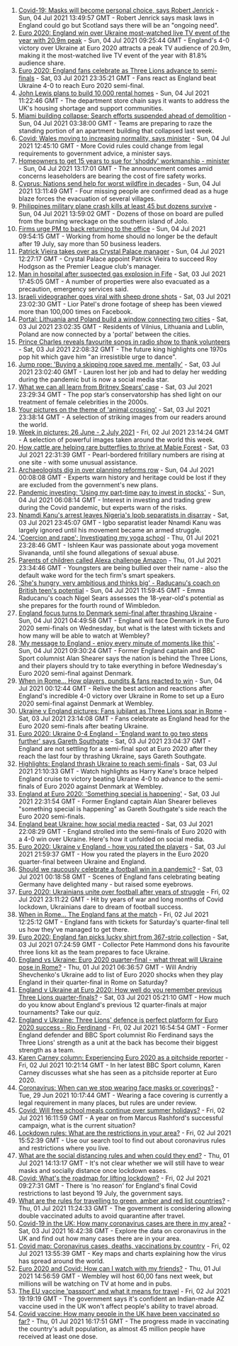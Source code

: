 1. [Covid-19: Masks will become personal choice, says Robert Jenrick](https://www.bbc.co.uk/news/uk-57710527) - Sun, 04 Jul 2021 13:49:57 GMT - Robert Jenrick says mask laws in England could go but Scotland says there will be an "ongoing need".
2. [Euro 2020: England win over Ukraine most-watched live TV event of the year with 20.9m peak](https://www.bbc.co.uk/sport/football/57709147) - Sun, 04 Jul 2021 09:25:44 GMT - England's 4-0 victory over Ukraine at Euro 2020 attracts a peak TV audience of 20.9m, making it the most-watched live TV event of the year with 81.8% audience share.
3. [Euro 2020: England fans celebrate as Three Lions advance to semi-finals](https://www.bbc.co.uk/news/uk-57710515) - Sat, 03 Jul 2021 23:35:21 GMT - Fans react as England beat Ukraine 4-0 to reach Euro 2020 semi-final.
4. [John Lewis plans to build 10,000 rental homes](https://www.bbc.co.uk/news/business-57712618) - Sun, 04 Jul 2021 11:22:46 GMT - The department store chain says it wants to address the UK's housing shortage and support communities.
5. [Miami building collapse: Search efforts suspended ahead of demolition](https://www.bbc.co.uk/news/world-us-canada-57710766) - Sun, 04 Jul 2021 03:38:00 GMT - Teams are preparing to raze the standing portion of an apartment building that collapsed last week.
6. [Covid: Wales moving to increasing normality, says minister](https://www.bbc.co.uk/news/uk-wales-politics-57707992) - Sun, 04 Jul 2021 12:45:10 GMT - More Covid rules could change from legal requirements to government advice, a minister says.
7. [Homeowners to get 15 years to sue for 'shoddy' workmanship - minister](https://www.bbc.co.uk/news/uk-politics-57645976) - Sun, 04 Jul 2021 13:17:01 GMT - The announcement comes amid concerns leaseholders are bearing the cost of fire safety works.
8. [Cyprus: Nations send help for worst wildfire in decades](https://www.bbc.co.uk/news/world-europe-57710048) - Sun, 04 Jul 2021 13:11:49 GMT - Four missing people are confirmed dead as a huge blaze forces the evacuation of several villages.
9. [Philippines military plane crash kills at least 45 but dozens survive](https://www.bbc.co.uk/news/world-asia-57711597) - Sun, 04 Jul 2021 13:59:02 GMT - Dozens of those on board are pulled from the burning wreckage on the southern island of Jolo.
10. [Firms urge PM to back returning to the office](https://www.bbc.co.uk/news/business-57712614) - Sun, 04 Jul 2021 09:54:15 GMT - Working from home should no longer be the default after 19 July, say more than 50 business leaders.
11. [Patrick Vieira takes over as Crystal Palace manager](https://www.bbc.co.uk/sport/football/57707859) - Sun, 04 Jul 2021 12:27:17 GMT - Crystal Palace appoint Patrick Vieira to succeed Roy Hodgson as the Premier League club's manager.
12. [Man in hospital after suspected gas explosion in Fife](https://www.bbc.co.uk/news/uk-scotland-edinburgh-east-fife-57708542) - Sat, 03 Jul 2021 17:45:05 GMT - A number of properties were also evacuated as a precaution, emergency services said.
13. [Israeli videographer goes viral with sheep drone shots](https://www.bbc.co.uk/news/world-middle-east-57690125) - Sat, 03 Jul 2021 23:02:30 GMT - Lior Patel's drone footage of sheep has been viewed more than 100,000 times on Facebook.
14. [Portal: Lithuania and Poland build a window connecting two cities](https://www.bbc.co.uk/news/world-europe-57694055) - Sat, 03 Jul 2021 23:02:35 GMT - Residents of Vilnius, Lithuania and Lublin, Poland are now connected by a 'portal' between the cities.
15. [Prince Charles reveals favourite songs in radio show to thank volunteers](https://www.bbc.co.uk/news/uk-57709443) - Sat, 03 Jul 2021 22:08:32 GMT - The future king highlights one 1970s pop hit which gave him "an irresistible urge to dance".
16. [Jump rope: 'Buying a skipping rope saved me, mentally'](https://www.bbc.co.uk/news/uk-england-beds-bucks-herts-57616953) - Sat, 03 Jul 2021 23:02:40 GMT - Lauren lost her job and had to delay her wedding during the pandemic but is now a social media star.
17. [What we can all learn from Britney Spears’ case](https://www.bbc.co.uk/news/world-us-canada-57698820) - Sat, 03 Jul 2021 23:29:34 GMT - The pop star’s conservatorship has shed light on our treatment of female celebrities in the 2000s.
18. [Your pictures on the theme of 'animal crossing'](https://www.bbc.co.uk/news/in-pictures-57695724) - Sat, 03 Jul 2021 23:38:14 GMT - A selection of striking images from our readers around the world.
19. [Week in pictures: 26 June - 2 July 2021](https://www.bbc.co.uk/news/in-pictures-57680063) - Fri, 02 Jul 2021 23:14:24 GMT - A selection of powerful images taken around the world this week.
20. [How cattle are helping rare butterflies to thrive at Mabie Forest](https://www.bbc.co.uk/news/uk-scotland-south-scotland-57636202) - Sat, 03 Jul 2021 22:31:39 GMT - Pearl-bordered fritillary numbers are rising at one site - with some unusual assistance.
21. [Archaeologists dig in over planning reforms row](https://www.bbc.co.uk/news/uk-57334928) - Sun, 04 Jul 2021 00:08:08 GMT - Experts warn history and heritage could be lost if they are excluded from the government's new plans.
22. [Pandemic investing: 'Using my part-time pay to invest in stocks'](https://www.bbc.co.uk/news/uk-wales-57499560) - Sun, 04 Jul 2021 06:08:14 GMT - Interest in investing and trading grew during the Covid pandemic, but experts warn of the risks.
23. [Nnamdi Kanu's arrest leaves Nigeria's Ipob separatists in disarray](https://www.bbc.co.uk/news/world-africa-57693863) - Sat, 03 Jul 2021 23:45:07 GMT - Igbo separatist leader Nnamdi Kanu was largely ignored until his movement became an armed struggle.
24. ['Coercion and rape': Investigating my yoga school](https://www.bbc.co.uk/news/world-asia-india-57400014) - Thu, 01 Jul 2021 23:28:46 GMT - Ishleen Kaur was passionate about yoga movement Sivananda, until she found allegations of sexual abuse.
25. [Parents of children called Alexa challenge Amazon](https://www.bbc.co.uk/news/technology-57680173) - Thu, 01 Jul 2021 23:34:46 GMT - Youngsters are being bullied over their name - also the default wake word for the tech firm's smart speakers.
26. ['She's hungry, very ambitious and thinks big' - Raducanu's coach on British teen's potential](https://www.bbc.co.uk/sport/tennis/57709331) - Sun, 04 Jul 2021 11:59:45 GMT - Emma Raducanu's coach Nigel Sears assesses the 18-year-old's potential as she prepares for the fourth round of Wimbledon.
27. [England focus turns to Denmark semi-final after thrashing Ukraine](https://www.bbc.co.uk/sport/football/57707965) - Sun, 04 Jul 2021 04:49:58 GMT - England will face Denmark in the Euro 2020 semi-finals on Wednesday, but what is the latest with tickets and how many will be able to watch at Wembley?
28. ['My message to England - enjoy every minute of moments like this'](https://www.bbc.co.uk/sport/football/57709834) - Sun, 04 Jul 2021 09:30:24 GMT - Former England captain and BBC Sport columnist Alan Shearer says the nation is behind the Three Lions, and their players should try to take everything in before Wednesday's Euro 2020 semi-final against Denmark.
29. [When in Rome... How players, pundits & fans reacted to win](https://www.bbc.co.uk/sport/av/football/57710626) - Sun, 04 Jul 2021 00:12:44 GMT - Relive the best action and reactions after England's incredible 4-0 victory over Ukraine in Rome to set up a Euro 2020 semi-final against Denmark at Wembley.
30. [Ukraine v England pictures: Fans jubilant as Three Lions soar in Rome](https://www.bbc.co.uk/news/uk-57707677) - Sat, 03 Jul 2021 23:14:08 GMT - Fans celebrate as England head for the Euro 2020 semi-finals after beating Ukraine.
31. [Euro 2020: Ukraine 0-4 England - 'England want to go two steps further' says Gareth Southgate](https://www.bbc.co.uk/sport/football/57707754) - Sat, 03 Jul 2021 23:04:37 GMT - England are not settling for a semi-final spot at Euro 2020 after they reach the last four by thrashing Ukraine, says Gareth Southgate.
32. [Highlights: England thrash Ukraine to reach semi-finals](https://www.bbc.co.uk/sport/av/football/57709899) - Sat, 03 Jul 2021 21:10:33 GMT - Watch highlights as Harry Kane's brace helped England cruise to victory beating Ukraine 4-0 to advance to the semi-finals of Euro 2020 against Denmark at Wembley.
33. [England at Euro 2020: 'Something special is happening'](https://www.bbc.co.uk/sport/football/57710205) - Sat, 03 Jul 2021 22:31:54 GMT - Former England captain Alan Shearer believes "something special is happening" as Gareth Southgate's side reach the Euro 2020 semi-finals.
34. [England beat Ukraine: how social media reacted](https://www.bbc.co.uk/sport/football/57709903) - Sat, 03 Jul 2021 22:08:29 GMT - England strolled into the semi-finals of Euro 2020 with a 4-0 win over Ukraine. Here's how it unfolded on social media.
35. [Euro 2020: Ukraine v England - how you rated the players](https://www.bbc.co.uk/sport/football/51199153) - Sat, 03 Jul 2021 21:59:37 GMT - How you rated the players in the Euro 2020 quarter-final between Ukraine and England.
36. [Should we raucously celebrate a football win in a pandemic?](https://www.bbc.co.uk/news/uk-57664286) - Sat, 03 Jul 2021 00:18:58 GMT - Scenes of England fans celebrating beating Germany have delighted many - but raised some eyebrows.
37. [Euro 2020: Ukrainians unite over football after years of struggle](https://www.bbc.co.uk/news/world-europe-57677177) - Fri, 02 Jul 2021 23:11:22 GMT - Hit by years of war and long months of Covid lockdown, Ukrainians dare to dream of football success.
38. [When in Rome... The England fans at the match](https://www.bbc.co.uk/news/uk-57652630) - Fri, 02 Jul 2021 12:25:12 GMT - England fans with tickets for Saturday's quarter-final tell us how they've managed to get there.
39. [Euro 2020: England fan picks lucky shirt from 367-strip collection](https://www.bbc.co.uk/news/uk-england-lincolnshire-57698126) - Sat, 03 Jul 2021 07:24:59 GMT - Collector Pete Hammond dons his favourite three lions kit as the team prepares to face Ukraine.
40. [England vs Ukraine: Euro 2020 quarter-final - what threat will Ukraine pose in Rome?](https://www.bbc.co.uk/sport/football/57659833) - Thu, 01 Jul 2021 06:36:57 GMT - Will Andriy Shevchenko's Ukraine add to list of Euro 2020 shocks when they play England in their quarter-final in Rome on Saturday?
41. [England v Ukraine at Euro 2020: How well do you remember previous Three Lions quarter-finals?](https://www.bbc.co.uk/sport/football/57667397) - Sat, 03 Jul 2021 05:21:10 GMT - How much do you know about England's previous 12 quarter-finals at major tournaments? Take our quiz.
42. [England v Ukraine: Three Lions' defence is perfect platform for Euro 2020 success - Rio Ferdinand](https://www.bbc.co.uk/sport/football/57684225) - Fri, 02 Jul 2021 16:54:54 GMT - Former England defender and BBC Sport columnist Rio Ferdinand says the Three Lions' strength as a unit at the back has become their biggest strength as a team.
43. [Karen Carney column: Experiencing Euro 2020 as a pitchside reporter](https://www.bbc.co.uk/sport/football/57660625) - Fri, 02 Jul 2021 10:21:14 GMT - In her latest BBC Sport column, Karen Carney discusses what she has seen as a pitchside reporter at Euro 2020.
44. [Coronavirus: When can we stop wearing face masks or coverings?](https://www.bbc.co.uk/news/health-51205344) - Tue, 29 Jun 2021 10:17:44 GMT - Wearing a face covering is currently a legal requirement in many places, but rules are under review.
45. [Covid: Will free school meals continue over summer holidays?](https://www.bbc.co.uk/news/explainers-53053337) - Fri, 02 Jul 2021 16:11:59 GMT - A year on from Marcus Rashford's successful campaign, what is the current situation?
46. [Lockdown rules: What are the restrictions in your area?](https://www.bbc.co.uk/news/uk-54373904) - Fri, 02 Jul 2021 15:52:39 GMT - Use our search tool to find out about coronavirus rules and restrictions where you live.
47. [What are the social distancing rules and when could they end?](https://www.bbc.co.uk/news/uk-51506729) - Thu, 01 Jul 2021 14:13:17 GMT - It's not clear whether we will still have to wear masks and socially distance once lockdown eases.
48. [Covid: What's the roadmap for lifting lockdown?](https://www.bbc.co.uk/news/explainers-52530518) - Fri, 02 Jul 2021 09:27:31 GMT - There is 'no reason' for England's final Covid restrictions to last beyond 19 July, the government says.
49. [What are the rules for travelling to green, amber and red list countries?](https://www.bbc.co.uk/news/explainers-52544307) - Thu, 01 Jul 2021 11:24:33 GMT - The government is considering allowing double vaccinated adults to avoid quarantine after travel.
50. [Covid-19 in the UK: How many coronavirus cases are there in my area?](https://www.bbc.co.uk/news/uk-51768274) - Sat, 03 Jul 2021 16:42:38 GMT - Explore the data on coronavirus in the UK and find out how many cases there are in your area.
51. [Covid map: Coronavirus cases, deaths, vaccinations by country](https://www.bbc.co.uk/news/world-51235105) - Fri, 02 Jul 2021 13:55:39 GMT - Key maps and charts explaining how the virus has spread around the world.
52. [Euro 2020 and Covid: How can I watch with my friends?](https://www.bbc.co.uk/news/uk-57386719) - Thu, 01 Jul 2021 14:56:59 GMT - Wembley will host 60,00 fans next week, but millions will be watching on TV at home and in pubs.
53. [The EU vaccine 'passport' and what it means for travel](https://www.bbc.co.uk/news/explainers-57665765) - Fri, 02 Jul 2021 19:19:19 GMT - The government says it's confident an Indian-made AZ vaccine used in the UK won't affect people's ability to travel abroad.
54. [Covid vaccine: How many people in the UK have been vaccinated so far?](https://www.bbc.co.uk/news/health-55274833) - Thu, 01 Jul 2021 16:17:51 GMT - The progress made in vaccinating the country's adult population, as almost 45 million people have received at least one dose.
